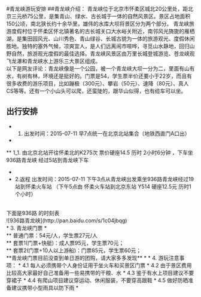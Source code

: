 #青龙峡游玩安排
##青龙峡介绍：
青龙峡位于北京市怀柔区城北20公里处，距北京三元桥75公里，是集青山、绿水、古长城于一体的自然风景区。景区占地面积150公顷，南北狭长约十余华里，雄伟的水库大坝将景区分为两个部分。
青龙峡旅游度假村位于怀柔区怀北镇著名的古长城关口大水峪关附近，南邻风光旖旎的雁栖湖，是集田园风光、山川秀色、青山绿谷、长城古貌为一体的旅游观光、度假休闲胜地。独特的塞外气候，凉爽宜人，是人们远离闹市喧哗，寻觅山水静地，回归山野自然，旅游观光度假的最佳选择。青龙峡风景区由万里长城登城游览、苍龙峡观飞龙瀑和青龙峡水上游乐三大景区组成。<br/>
以下是网友评论：青龙峡像是一个公园，被一个青龙峡大坝一分为二，里面有山有水，有树有林，环境还是挺好的。门票是54，学生票半价还要小于22岁，而且有很多收费的游乐项目，比如蹦极（300元）、攀岩（50元）、速降（80元）、真人CS等等。还有一个小山头可以爬，还蛮陡的，跟华山似得，也有缆车可以坐。<br/>
## 出行安排
* 1. 出发时间：2015-07-11 早7点统一在北京北站集合（地铁西直门A口出）
* <br/>
** 1_1. 由北京北站开往怀柔北的K275次 票价硬座14.5 历时 2小时6分钟 ，下车坐936路青龙峡 经过5站到青龙峡下车
* <br/>
* 2.返程 出发时间：2015-07-11 下午3点从青龙峡出发乘坐936路青龙峡经过19站到怀柔火车站 （下午5点由 怀柔火车站到北京东站 Y514 硬座12.5元 历时1个小时）
<br/>
 下面是936路 的时刻表<br/>
![936路青龙峡](http://pan.baidu.com/s/1c04jbqg)<br/>
* 3. 青龙峡门票 
* <br/>
** 普通门票：54元/人，学生票27元/人 
<br/>
** 套票1(门票+快艇)：成人票95元，学生票70元；
<br/>
** 套票2(门票+10人以上游船)：门票85元，学生票60元；
<br/>
**青龙峡门票目前没查到单日游的团购，请大家多多发现**
*
* 4. 游玩注意事项：
* 4.1 每人必须携带个人身份证用于坐火车和买景区门票
* 4.2 由于景区费用比较高大家最好自己准备用一些易携带的干粮、水
* 4.3 鉴于有水上项目建议不要穿裙子
* 4.4 有爬山项目建议穿运动、休闲服装，不要穿高跟鞋
* 4.5 做好防晒准备建议携带小型雨具以防下雨
* 

